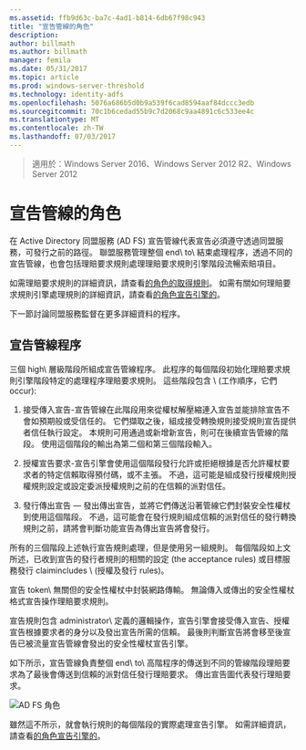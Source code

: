 ```yaml
---
ms.assetid: ffb9d63c-ba7c-4ad1-b814-6db67f98c943
title: "宣告管線的角色"
description: 
author: billmath
ms.author: billmath
manager: femila
ms.date: 05/31/2017
ms.topic: article
ms.prod: windows-server-threshold
ms.technology: identity-adfs
ms.openlocfilehash: 5076a686b5d0b9a539f6cad8594aaf84dccc3edb
ms.sourcegitcommit: 70c1b6cedad55b9c7d2068c9aa4891c6c533ee4c
ms.translationtype: MT
ms.contentlocale: zh-TW
ms.lasthandoff: 07/03/2017
---
```

>適用於：Windows Server 2016、Windows Server 2012 R2、Windows Server 2012

# <a name="the-role-of-the-claims-pipeline"></a>宣告管線的角色
在 Active Directory 同盟服務 \(AD FS\) 宣告管線代表宣告必須遵守透過同盟服務，可發行之前的路徑。 聯盟服務管理整個 end\ to\ 結束處理程序，透過不同的宣告管線，也會包括理賠要求規則處理理賠要求規則引擎階段流暢索賠項目。  
  
如需理賠要求規則的詳細資訊，請查看[的角色的取得規則](The-Role-of-Claim-Rules.md)。 如需有關如何理賠要求規則引擎處理規則的詳細資訊，請查看[的角色宣告引擎的](The-Role-of-the-Claims-Engine.md)。  
  
下一節討論同盟服務監督在更多詳細資料的程序。  
  
## <a name="claims-pipeline-process"></a>宣告管線程序  
三個 high\ 層級階段所組成宣告管線程序。 此程序的每個階段初始化理賠要求規則引擎階段特定的處理程序理賠要求規則。 這些階段包含 \ (工作順序，它們 occur\):  
  
1.  接受傳入宣告-宣告管線在此階段用來從權杖解壓縮連入宣告並能排除宣告不會如預期般或受信任的。 它們擷取之後，組成接受轉換規則接受規則宣告提供者信任執行設定。 本規則可用通過或新增新宣告，則可在後續宣告管線的階段。 使用這個階段的輸出為第二個和第三個階段輸入。  
  
2.  授權宣告要求-宣告引擎會使用這個階段發行允許或拒絕根據是否允許權杖要求者的特定信賴取得預付碼，或不主張。 不過，這可能是組成發行授權規則授權規則設定或設定委派授權規則之前的在信賴的派對信任。  
  
3.  發行傳出宣告 — 發出傳出宣告，並將它們傳送沿著管線它們封裝安全性權杖到使用這個階段。 不過，這可能會在發行規則組成信賴的派對信任的發行轉換規則之前，請將會判斷功能宣告為傳出宣告將會發行。  
  
所有的三個階段上述執行宣告規則處理，但是使用另一組規則。 每個階段如上文所述，已收到宣告的發行者規則的相關的設定 \(the acceptance rules\) 或目標服務發行 claimincludes \ (授權及發行 rules\)。  
  
宣告 token\ 無關但的安全性權杖中封裝網路傳輸。 無論傳入或傳出的安全性權杖格式宣告操作理賠要求規則。  
  
宣告規則包含 administrator\ 定義的邏輯操作，宣告引擎會接受傳入宣告、授權宣告根據要求者的身分以及發出宣告所需的信賴。 最後則判斷宣告將會移至後宣告已被流量宣告管線會發出的安全性權杖宣告引擎。  
  
如下所示，宣告管線負責整個 end\ to\ 高階程序的傳送到不同的管線階段理賠要求為了最後會傳送到信賴的派對信任發行理賠要求。 傳出宣告圖代表發行理賠要求。  
  
![AD FS 角色](media/adfs2_pipeline.gif)  
  
雖然這不所示，就會執行規則的每個階段的實際處理宣告引擎。 如需詳細資訊，請查看[的角色宣告引擎的](The-Role-of-the-Claims-Engine.md)。  
  

